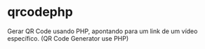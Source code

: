 # qrcodephp
Gerar QR Code usando PHP, apontando para um link de um vídeo específico. 
(QR Code Generator use PHP)
